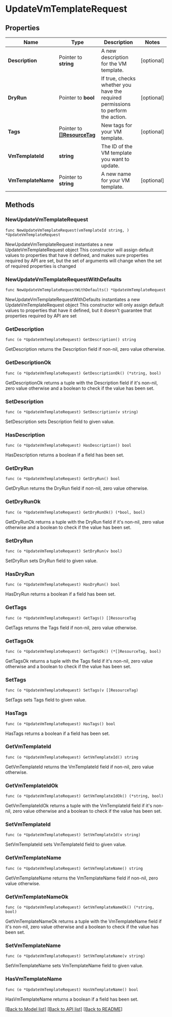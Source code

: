 # UpdateVmTemplateRequest

## Properties

Name | Type | Description | Notes
------------ | ------------- | ------------- | -------------
**Description** | Pointer to **string** | A new description for the VM template. | [optional] 
**DryRun** | Pointer to **bool** | If true, checks whether you have the required permissions to perform the action. | [optional] 
**Tags** | Pointer to [**[]ResourceTag**](ResourceTag.md) | New tags for your VM template. | [optional] 
**VmTemplateId** | **string** | The ID of the VM template you want to update. | 
**VmTemplateName** | Pointer to **string** | A new name for your VM template. | [optional] 

## Methods

### NewUpdateVmTemplateRequest

`func NewUpdateVmTemplateRequest(vmTemplateId string, ) *UpdateVmTemplateRequest`

NewUpdateVmTemplateRequest instantiates a new UpdateVmTemplateRequest object
This constructor will assign default values to properties that have it defined,
and makes sure properties required by API are set, but the set of arguments
will change when the set of required properties is changed

### NewUpdateVmTemplateRequestWithDefaults

`func NewUpdateVmTemplateRequestWithDefaults() *UpdateVmTemplateRequest`

NewUpdateVmTemplateRequestWithDefaults instantiates a new UpdateVmTemplateRequest object
This constructor will only assign default values to properties that have it defined,
but it doesn't guarantee that properties required by API are set

### GetDescription

`func (o *UpdateVmTemplateRequest) GetDescription() string`

GetDescription returns the Description field if non-nil, zero value otherwise.

### GetDescriptionOk

`func (o *UpdateVmTemplateRequest) GetDescriptionOk() (*string, bool)`

GetDescriptionOk returns a tuple with the Description field if it's non-nil, zero value otherwise
and a boolean to check if the value has been set.

### SetDescription

`func (o *UpdateVmTemplateRequest) SetDescription(v string)`

SetDescription sets Description field to given value.

### HasDescription

`func (o *UpdateVmTemplateRequest) HasDescription() bool`

HasDescription returns a boolean if a field has been set.

### GetDryRun

`func (o *UpdateVmTemplateRequest) GetDryRun() bool`

GetDryRun returns the DryRun field if non-nil, zero value otherwise.

### GetDryRunOk

`func (o *UpdateVmTemplateRequest) GetDryRunOk() (*bool, bool)`

GetDryRunOk returns a tuple with the DryRun field if it's non-nil, zero value otherwise
and a boolean to check if the value has been set.

### SetDryRun

`func (o *UpdateVmTemplateRequest) SetDryRun(v bool)`

SetDryRun sets DryRun field to given value.

### HasDryRun

`func (o *UpdateVmTemplateRequest) HasDryRun() bool`

HasDryRun returns a boolean if a field has been set.

### GetTags

`func (o *UpdateVmTemplateRequest) GetTags() []ResourceTag`

GetTags returns the Tags field if non-nil, zero value otherwise.

### GetTagsOk

`func (o *UpdateVmTemplateRequest) GetTagsOk() (*[]ResourceTag, bool)`

GetTagsOk returns a tuple with the Tags field if it's non-nil, zero value otherwise
and a boolean to check if the value has been set.

### SetTags

`func (o *UpdateVmTemplateRequest) SetTags(v []ResourceTag)`

SetTags sets Tags field to given value.

### HasTags

`func (o *UpdateVmTemplateRequest) HasTags() bool`

HasTags returns a boolean if a field has been set.

### GetVmTemplateId

`func (o *UpdateVmTemplateRequest) GetVmTemplateId() string`

GetVmTemplateId returns the VmTemplateId field if non-nil, zero value otherwise.

### GetVmTemplateIdOk

`func (o *UpdateVmTemplateRequest) GetVmTemplateIdOk() (*string, bool)`

GetVmTemplateIdOk returns a tuple with the VmTemplateId field if it's non-nil, zero value otherwise
and a boolean to check if the value has been set.

### SetVmTemplateId

`func (o *UpdateVmTemplateRequest) SetVmTemplateId(v string)`

SetVmTemplateId sets VmTemplateId field to given value.


### GetVmTemplateName

`func (o *UpdateVmTemplateRequest) GetVmTemplateName() string`

GetVmTemplateName returns the VmTemplateName field if non-nil, zero value otherwise.

### GetVmTemplateNameOk

`func (o *UpdateVmTemplateRequest) GetVmTemplateNameOk() (*string, bool)`

GetVmTemplateNameOk returns a tuple with the VmTemplateName field if it's non-nil, zero value otherwise
and a boolean to check if the value has been set.

### SetVmTemplateName

`func (o *UpdateVmTemplateRequest) SetVmTemplateName(v string)`

SetVmTemplateName sets VmTemplateName field to given value.

### HasVmTemplateName

`func (o *UpdateVmTemplateRequest) HasVmTemplateName() bool`

HasVmTemplateName returns a boolean if a field has been set.


[[Back to Model list]](../README.md#documentation-for-models) [[Back to API list]](../README.md#documentation-for-api-endpoints) [[Back to README]](../README.md)


